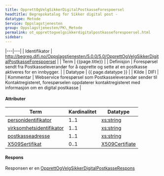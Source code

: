```yaml
--- 
title: OpprettOgVelgSikkerDigitalPostkasseForespoersel  
headtitle: Begrepskatalog for Sikker digital post -  
datatype: Metode  
Service: Oppslagstjenesten  
group: Oppslagstjenesten/PK\_Metode  
permalink: ot_opprettogvelgsikkerdigitalpostkasseforespoersel.html
sidebar:
---
```


|---|---|
| Identifikator | <http://begrep.difi.no/Oppslagstjenesten/5.0.0/5.0/OpprettOgVelgSikkerDigitalPostkasseForespoersel> |
| Term          | {{page.title}} |
| Definisjon    | Forespørsel sendt fra Postkasseleverandør for å opprette og sette at en postkasse aktiveres for en innbygger. |
| Datatype      | {{ page.datatype }} |
| Kilde         | DIFI |
| Kommentar     | Webservice forespørsel som Postkasseleverandør sender til Kontaktregisteret, forespørselen oppdaterer kontaktregisteret med informasjon om en digital postkasse |

#### Attributer

| Term                                                              | Kardinalitet | Datatype                                                          |
| ----------------------------------------------------------------- | ------------ | ----------------------------------------------------------------- |
| [personidentifikator](../felles/personidentifikator.md)                | 1..1         | [xs:string](http://www.w3.org/TR/xmlschema-2/#string)             |
| [virksomhetsidentifikator](../felles/virksomhetsidentifikator.md) | 1..1         | [xs:string](http://www.w3.org/TR/xmlschema-2/#string)             |
| [postkasseadresse](../felles/postkasseadresse.md)                      | 1..1         | [xs:string](http://www.w3.org/TR/xmlschema-2/#string)             |
| [X509Sertifikat](../felles/x509Sertifikat.md)                          | 0..1         | [X509Certifiate](http://www.w3.org/TR/xmldsig-core/#sec-X509Data) |

#### Respons

Responsen er en
[OpprettOgVelgSikkerDigitalPostkasseRespons](OpprettOgVelgSikkerDigitalPostkasseRespons.md)
